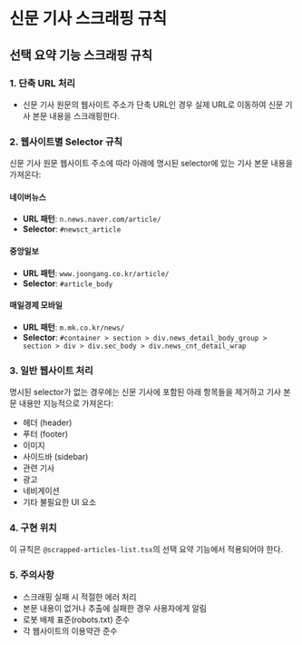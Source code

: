 # 신문 기사 스크래핑 규칙

## 선택 요약 기능 스크래핑 규칙

### 1. 단축 URL 처리
- 신문 기사 원문의 웹사이트 주소가 단축 URL인 경우 실제 URL로 이동하여 신문 기사 본문 내용을 스크래핑한다.

### 2. 웹사이트별 Selector 규칙
신문 기사 원문 웹사이트 주소에 따라 아래에 명시된 selector에 있는 기사 본문 내용을 가져온다:

#### 네이버뉴스
- **URL 패턴**: `n.news.naver.com/article/`
- **Selector**: `#newsct_article`

#### 중앙일보
- **URL 패턴**: `www.joongang.co.kr/article/`
- **Selector**: `#article_body`

#### 매일경제 모바일
- **URL 패턴**: `m.mk.co.kr/news/`
- **Selector**: `#container > section > div.news_detail_body_group > section > div > div.sec_body > div.news_cnt_detail_wrap`

### 3. 일반 웹사이트 처리
명시된 selector가 없는 경우에는 신문 기사에 포함된 아래 항목들을 제거하고 기사 본문 내용만 지능적으로 가져온다:

- 헤더 (header)
- 푸터 (footer)  
- 이미지
- 사이드바 (sidebar)
- 관련 기사
- 광고
- 네비게이션
- 기타 불필요한 UI 요소

### 4. 구현 위치
이 규칙은 `@scrapped-articles-list.tsx`의 선택 요약 기능에서 적용되어야 한다.

### 5. 주의사항
- 스크래핑 실패 시 적절한 에러 처리
- 본문 내용이 없거나 추출에 실패한 경우 사용자에게 알림
- 로봇 배제 표준(robots.txt) 준수
- 각 웹사이트의 이용약관 준수